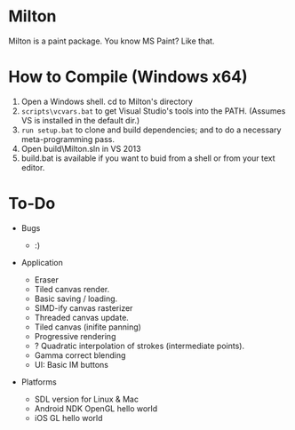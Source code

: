 Milton
======

Milton is a paint package. You know MS Paint? Like that.

How to Compile (Windows x64)
============================

1. Open a Windows shell. cd to Milton's directory
3. `scripts\vcvars.bat` to get Visual Studio's tools into the PATH. (Assumes VS is installed in the default dir.)
2. `run setup.bat` to clone and build dependencies; and to do a necessary meta-programming pass.
4. Open build\Milton.sln in VS 2013
5. build.bat is available if you want to buid from a shell or from your text editor.

To-Do
=====

* Bugs
    * :)

* Application
    * Eraser
    * Tiled canvas render.
    * Basic saving / loading.
    * SIMD-ify canvas rasterizer
    * Threaded canvas update.
    * Tiled canvas (inifite panning)
    * Progressive rendering
    * ? Quadratic interpolation of strokes (intermediate points).
    * Gamma correct blending
    * UI: Basic IM buttons

* Platforms
    * SDL version for Linux & Mac
    * Android NDK OpenGL hello world
    * iOS GL hello world

